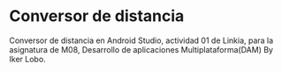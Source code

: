 # Conversor de distancia
Conversor de distancia en Android Studio, actividad 01 de Linkia, para la asignatura de M08,  Desarrollo de aplicaciones Multiplataforma(DAM)
By Iker Lobo.
